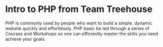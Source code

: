 Intro to PHP from Team Treehouse
================================

PHP is commonly used by people who want to build a simple, dynamic website quickly and effortlessly. PHP basic be led through a series of Courses and Workshops so one can efficiently master the skills you need achieve your goals.
